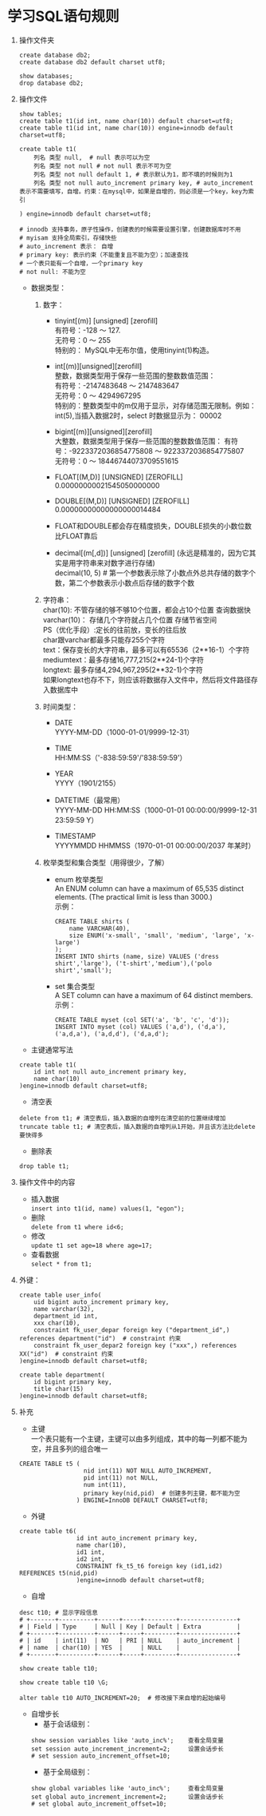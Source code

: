 # 学习SQL语句规则
1. 操作文件夹
    ```mysql
    create database db2;
    create database db2 default charset utf8;

    show databases;
    drop database db2;
    ```

2. 操作文件
    ```
    show tables;
    create table t1(id int, name char(10)) default charset=utf8;
    create table t1(id int, name char(10)) engine=innodb default charset=utf8;
    
    create table t1(
        列名 类型 null,  # null 表示可以为空
        列名 类型 not null # not null 表示不可为空
        列名 类型 not null default 1, # 表示默认为1，即不填的时候则为1
        列名 类型 not null auto_increment primary key, # auto_increment表示不需要填写，自增。约束：在mysql中，如果是自增的，则必须是一个key，key为索引

    ) engine=innodb default charset=utf8;
    
    # innodb 支持事务，原子性操作，创建表的时候需要设置引擎，创建数据库时不用
    # myisam 支持全局索引，存储快些
    # auto_increment 表示： 自增
    # primary key: 表示约束（不能重复且不能为空）；加速查找
    # 一个表只能有一个自增，一个primary key
    # not null: 不能为空
    ```


    + 数据类型：
        1. 数字：
            - tinyint[(m)] [unsigned] [zerofill]   
                有符号：-128 ～ 127.   
                无符号：0 ～ 255    
                特别的： MySQL中无布尔值，使用tinyint(1)构造。    
            - int[(m)][unsigned][zerofill]  
                整数，数据类型用于保存一些范围的整数数值范围：  
                有符号：-2147483648 ～ 2147483647  
                无符号：0 ～ 4294967295  
                特别的：整数类型中的m仅用于显示，对存储范围无限制。例如： int(5),当插入数据2时，select 时数据显示为： 00002  
            - bigint[(m)][unsigned][zerofill]  
                大整数，数据类型用于保存一些范围的整数数值范围： 
                有符号：-9223372036854775808 ～ 9223372036854775807  
                无符号：0  ～  18446744073709551615  

            - FLOAT[(M,D)] [UNSIGNED] [ZEROFILL]  
                0.00000000021545050000000  
            - DOUBLE[(M,D)] [UNSIGNED] [ZEROFILL]  
                0.00000000000000000014484  
            - FLOAT和DOUBLE都会存在精度损失，DOUBLE损失的小数位数比FLOAT靠后  
            - decimal[(m[,d])] [unsigned] [zerofill] (永远是精准的，因为它其实是用字符串来对数字进行存储)  
                decimal(10, 5)  # 第一个参数表示除了小数点外总共存储的数字个数，第二个参数表示小数点后存储的数字个数  

        2. 字符串：  
            char(10): 不管存储的够不够10个位置，都会占10个位置  查询数据快  
            varchar(10)： 存储几个字符就占几个位置  存储节省空间  
            PS（优化手段）:定长的往前放，变长的往后放  
            char跟varchar都最多只能存255个字符  
            text：保存变长的大字符串，最多可以有65536（2\**16-1）个字符  
            mediumtext：最多存储16,777,215(2\**24-1)个字符  
            longtext: 最多存储4,294,967,295(2\**32-1)个字符   
            如果longtext也存不下，则应该将数据存入文件中，然后将文件路径存入数据库中  


        3. 时间类型：  
            - DATE   
                YYYY-MM-DD（1000-01-01/9999-12-31）

            - TIME  
                HH:MM:SS（'-838:59:59'/'838:59:59'）

            - YEAR  
                YYYY（1901/2155）

            - DATETIME（最常用）  
                YYYY-MM-DD HH:MM:SS（1000-01-01 00:00:00/9999-12-31 23:59:59    Y）

            - TIMESTAMP  
                YYYYMMDD HHMMSS（1970-01-01 00:00:00/2037 年某时）

        4. 枚举类型和集合类型（用得很少，了解）  
            - enum 枚举类型  
                An ENUM column can have a maximum of 65,535 distinct elements. (The practical limit is less than 3000.)  
                示例：  
                ```
                CREATE TABLE shirts (
                    name VARCHAR(40),
                    size ENUM('x-small', 'small', 'medium', 'large', 'x-large')
                );
                INSERT INTO shirts (name, size) VALUES ('dress shirt','large'), ('t-shirt','medium'),('polo shirt','small');
                ```
            - set 集合类型  
                A SET column can have a maximum of 64 distinct members.  
                示例：  
                ```
                CREATE TABLE myset (col SET('a', 'b', 'c', 'd'));
                INSERT INTO myset (col) VALUES ('a,d'), ('d,a'), ('a,d,a'), ('a,d,d'), ('d,a,d');
                ```
                    
    + 主键通常写法    
    ```    
    create table t1(
        id int not null auto_increment primary key,
        name char(10)
    )engine=innodb default charset=utf8;
    ```
    + 清空表
    ```
    delete from t1; # 清空表后，插入数据的自增列在清空前的位置继续增加
    truncate table t1; # 清空表后，插入数据的自增列从1开始，并且该方法比delete要快得多
    ```
    + 删除表
    ```
    drop table t1;
    ```


3. 操作文件中的内容
    + 插入数据  
        `insert into t1(id, name) values(1, "egon");`
    + 删除  
        `delete from t1 where id<6;`
    + 修改  
        `update t1 set age=18 where age=17;`
    + 查看数据  
        `select * from t1;`

4. 外键：
    ```
    create table user_info(
        uid bigint auto_increment primary key,
        name varchar(32),
        department_id int,
        xxx char(10),
        constraint fk_user_depar foreign key ("department_id",) references department("id")  # constraint 约束
        constraint fk_user_depar2 foreign key ("xxx",) references XX("id")  # constraint 约束
    )engine=innodb default charset=utf8;

    create table department(
        id bigint primary key,
        title char(15)
    )engine=innodb default charset=utf8;
    ```

5. 补充
    + 主键  
    一个表只能有一个主键，主键可以由多列组成，其中的每一列都不能为空，并且多列的组合唯一
    ```
    CREATE TABLE t5 (
					  nid int(11) NOT NULL AUTO_INCREMENT,
					  pid int(11) not NULL,
					  num int(11),
					  primary key(nid,pid)  # 创建多列主键，都不能为空
					) ENGINE=InnoDB DEFAULT CHARSET=utf8;
    ```
    + 外键
    ```
    create table t6(
                    id int auto_increment primary key,
                    name char(10),
                    id1 int,
                    id2 int,
                    CONSTRAINT fk_t5_t6 foreign key (id1,id2) REFERENCES t5(nid,pid)
					)engine=innodb default charset=utf8;
    ```
    + 自增
    ```
    desc t10; # 显示字段信息
    # +-------+----------+------+-----+---------+----------------+
    # | Field | Type     | Null | Key | Default | Extra          |
    # +-------+----------+------+-----+---------+----------------+
    # | id    | int(11)  | NO   | PRI | NULL    | auto_increment |
    # | name  | char(10) | YES  |     | NULL    |                |
    # +-------+----------+------+-----+---------+----------------+
		
    show create table t10;
    
    show create table t10 \G;
    
    alter table t10 AUTO_INCREMENT=20;  # 修改接下来自增的起始编号
    ```
    + 自增步长
        - 基于会话级别：
        ```
        show session variables like 'auto_inc%';	查看全局变量
        set session auto_increment_increment=2; 	设置会话步长
        # set session auto_increment_offset=10; 
        ```
        - 基于全局级别：
        ```
        show global variables like 'auto_inc%';	    查看全局变量
        set global auto_increment_increment=2; 	    设置会话步长
        # set global auto_increment_offset=10;
        ```


